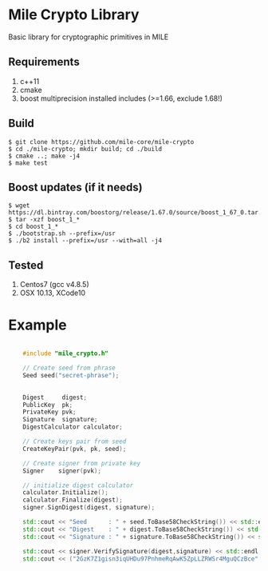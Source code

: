 # Mile Crypto Library

Basic library for cryptographic primitives in MILE

## Requirements
1. c++11
1. cmake
1. boost multiprecision installed includes (>=1.66, exclude 1.68!)

## Build
    $ git clone https://github.com/mile-core/mile-crypto
    $ cd ./mile-crypto; mkdir build; cd ./build
    $ cmake ..; make -j4
    $ make test

## Boost updates (if it needs)
    $ wget https://dl.bintray.com/boostorg/release/1.67.0/source/boost_1_67_0.tar.gz
    $ tar -xzf boost_1_*
    $ cd boost_1_*
    $ ./bootstrap.sh --prefix=/usr
    $ ./b2 install --prefix=/usr --with=all -j4


## Tested
1. Centos7 (gcc v4.8.5)
1. OSX 10.13, XCode10

# Example

```cpp

    #include "mile_crypto.h"

    // Create seed from phrase    
    Seed seed("secret-phrase");

    
    Digest     digest;
    PublicKey  pk;
    PrivateKey pvk;
    Signature  signature;
    DigestCalculator calculator;

    // Create keys pair from seed
    CreateKeyPair(pvk, pk, seed);

    // Create signer from private key
    Signer    signer(pvk);

    // initialize digest calculator
    calculator.Initialize();
    calculator.Finalize(digest);
    signer.SignDigest(digest, signature);

    std::cout << "Seed      : " + seed.ToBase58CheckString()) << std::endl;
    std::cout << "Digest    : " + digest.ToBase58CheckString()) << std::endl;
    std::cout << "Signature : " + signature.ToBase58CheckString()) << std::endl;

    std::cout << signer.VerifySignature(digest,signature) << std::endl;
    std::cout << ("2GzK7Z1gisn3iqUHDu97PnhmeRqAwK5ZpLLZRWSr4MguQCzBce" == digest.ToBase58CheckString()) << std::endl;

```